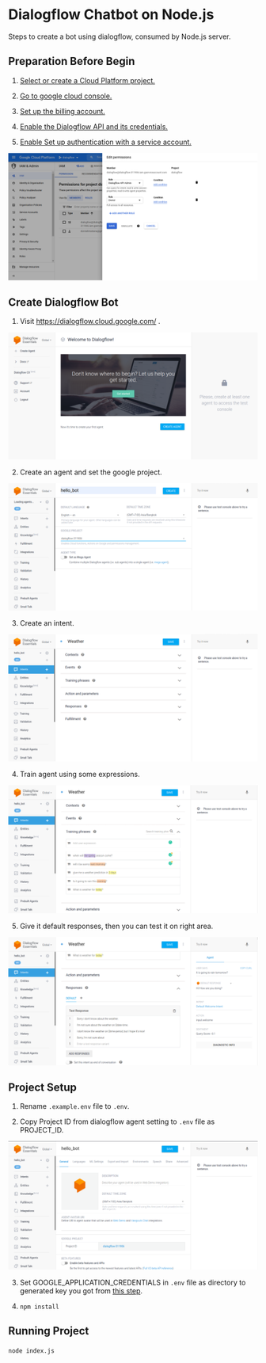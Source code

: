 # Dialogflow Chatbot on Node.js

Steps to create a bot using dialogflow, consumed by Node.js server.

## Preparation Before Begin

1. <a href="https://console.cloud.google.com/cloud-resource-manager" target="_blank">Select or create a Cloud Platform project.</a>

2. <a href="https://console.cloud.google.com/" target="_blank">Go to google cloud console.</a>

3. <a href="https://cloud.google.com/billing/docs/how-to/modify-project?visit_id=637550185194399335-1300588891&rd=1#enable-billing" target="_blank">Set up the billing account.</a>

4. <a href="https://console.cloud.google.com/flows/enableapi?apiid=dialogflow.googleapis.com" target="_blank">Enable the Dialogflow API and its credentials.</a>

5. <a id="service-account" href="https://cloud.google.com/docs/authentication/getting-started" target="_blank">Enable Set up authentication with a service account.</a>

![thumbnail 1](screenshots/1.png)

## Create Dialogflow Bot

1. Visit
   <a href="https://dialogflow.cloud.google.com/" target="_blank">
   https://dialogflow.cloud.google.com/
   </a>.

![thumbnail 2](screenshots/2.png)

2. Create an agent and set the google project.

![thumbnail 3](screenshots/3.png)

3. Create an intent.

![thumbnail 4](screenshots/4.png)

4. Train agent using some expressions.

![thumbnail 5](screenshots/5.png)

5. Give it default responses, then you can test it on right area.

![thumbnail 6](screenshots/6.png)

## Project Setup

1. Rename `.example.env` file to `.env`.

2. Copy Project ID from dialogflow agent setting to `.env` file as PROJECT_ID.

![thumbnail 7](screenshots/7.png)

3. Set GOOGLE_APPLICATION_CREDENTIALS in `.env` file as directory to generated key you got from <a href="#service-account">this step</a>.

4. ```npm install```

## Running Project

```node index.js```